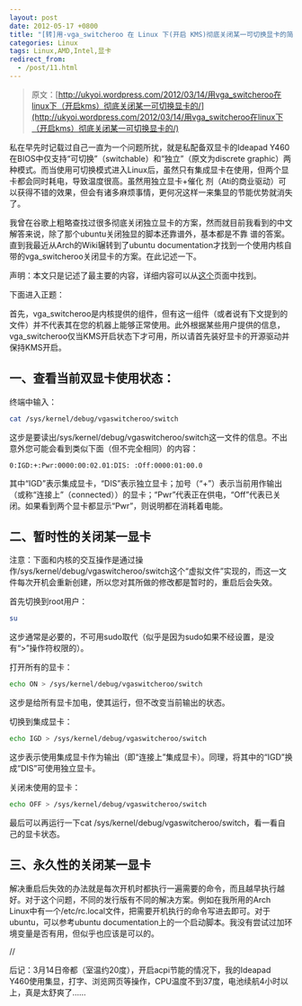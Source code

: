 ```yaml
---
layout: post
date: 2012-05-17 +0800
title: "[转]用-vga_switcheroo 在 Linux 下(开启 KMS)彻底关闭某一可切换显卡的简单教程"
categories: Linux
tags: Linux,AMD,Intel,显卡
redirect_from:
  - /post/11.html
---
```


>原文：[http://ukyoi.wordpress.com/2012/03/14/用vga_switcheroo在linux下（开启kms）彻底关闭某一可切换显卡的/](http://ukyoi.wordpress.com/2012/03/14/用vga_switcheroo在linux下（开启kms）彻底关闭某一可切换显卡的/)

私在早先时记载过自己一直为一个问题所扰，就是私配备双显卡的Ideapad Y460在BIOS中仅支持“可切换”（switchable）和“独立”（原文为discrete graphic）两种模式。而当使用可切换模式进入Linux后，虽然只有集成显卡在使用，但两个显卡都会同时耗电，导致温度很高。虽然用独立显卡+催化 剂（Ati的商业驱动）可以获得不错的效果，但会有诸多麻烦事情，更何况这样一来集显的节能优势就消失了。

我曾在谷歌上粗略查找过很多彻底关闭独立显卡的方案，然而就目前我看到的中文解答来说，除了那个ubuntu关闭独显的脚本还靠谱外，基本都是不靠 谱的答案。直到我最近从Arch的Wiki辗转到了ubuntu documentation才找到一个使用内核自带的vga_switcheroo关闭显卡的方案。在此记述一下。

声明：本文只是记述了最主要的内容，详细内容可以从[这个](https://help.ubuntu.com/community/HybridGraphics)页面中找到。

下面进入正题：

首先，vga_switcheroo是内核提供的组件，但有这一组件（或者说有下文提到的文件）并不代表其在您的机器上能够正常使用。此外根据某些用户提供的信息，vga_switcheroo仅当KMS开启状态下才可用，所以请首先装好显卡的开源驱动并保持KMS开启。

## 一、查看当前双显卡使用状态：

终端中输入：

```bash
cat /sys/kernel/debug/vgaswitcheroo/switch
```

这步是要读出/sys/kernel/debug/vgaswitcheroo/switch这一文件的信息。不出意外您可能会看到类似下面（但不完全相同）的内容：

`0:IGD:+:Pwr:0000:00:02.01:DIS: :Off:0000:01:00.0`

其中“IGD”表示集成显卡，“DIS”表示独立显卡；加号（“+”）表示当前用作输出（或称“连接上”（connected））的显卡；“Pwr”代表正在供电，“Off”代表已关闭。如果看到两个显卡都显示“Pwr”，则说明都在消耗着电能。

## 二、暂时性的关闭某一显卡

注意：下面和内核的交互操作是通过操作/sys/kernel/debug/vgaswitcheroo/switch这个“虚拟文件”实现的，而这一文件每次开机会重新创建，所以您对其所做的修改都是暂时的，重启后会失效。

首先切换到root用户：

```bash
su
```

这步通常是必要的，不可用sudo取代（似乎是因为sudo如果不经设置，是没有“>”操作符权限的）。

打开所有的显卡：

```Bash
echo ON > /sys/kernel/debug/vgaswitcheroo/switch
```

这步是给所有显卡加电，使其运行，但不改变当前输出的状态。

切换到集成显卡：

```Bash
echo IGD > /sys/kernel/debug/vgaswitcheroo/switch
```

这步表示使用集成显卡作为输出（即“连接上”集成显卡）。同理，将其中的“IGD”换成“DIS”可使用独立显卡。

关闭未使用的显卡：

```Bash
echo OFF > /sys/kernel/debug/vgaswitcheroo/switch
```

最后可以再运行一下cat /sys/kernel/debug/vgaswitcheroo/switch，看一看自己的显卡状态。

## 三、永久性的关闭某一显卡

解决重启后失效的办法就是每次开机时都执行一遍需要的命令，而且越早执行越好。对于这个问题，不同的发行版有不同的解决方案。例如在我所用的Arch Linux中有一个/etc/rc.local文件，把需要开机执行的命令写进去即可。对于ubuntu，可以参考ubuntu documentation上的一个启动脚本。我没有尝试过加环境变量是否有用，但似乎也应该是可以的。

//

后记：3月14日帝都（室温约20度），开启acpi节能的情况下，我的Ideapad Y460使用集显，打字、浏览网页等操作，CPU温度不到37度，电池续航4小时以上，真是太舒爽了……
